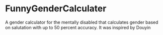 # FunnyGenderCalculater
A gender calculator for the mentally disabled that calculates gender based on salutation with up to 50 percent accuracy. It was inspired by Douyin
